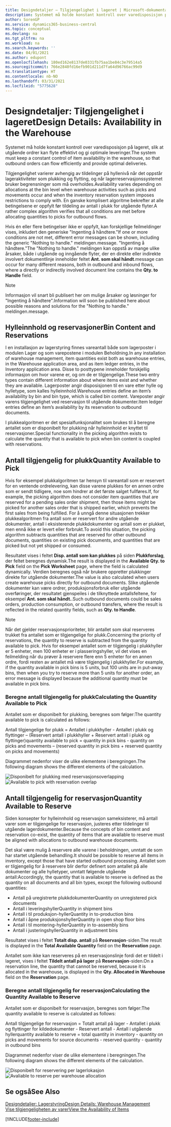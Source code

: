 ```yaml
---
title: Designdetaljer – Tilgjengelighet i lageret | Microsoft-dokumentasjon
description: Systemet må holde konstant kontroll over varedisposisjon på lageret, slik at utgående ordrer kan flyte effektivt og gi optimale leveringer.
author: SorenGP
ms.service: dynamics365-business-central
ms.topic: conceptual
ms.devlang: na
ms.tgt_pltfrm: na
ms.workload: na
ms.search.keywords: ''
ms.date: 04/01/2021
ms.author: edupont
ms.openlocfilehash: 180ed162e8137de0331fb75aa1be84c3e79514a5
ms.sourcegitcommit: 766e2840fd16efb901d211d7fa64d96766ac99d9
ms.translationtype: HT
ms.contentlocale: nb-NO
ms.lasthandoff: 03/31/2021
ms.locfileid: "5775628"
---
```

# <a name="design-details-availability-in-the-warehouse"></a><span data-ttu-id="57999-103">Designdetaljer: Tilgjengelighet i lageret</span><span class="sxs-lookup"><span data-stu-id="57999-103">Design Details: Availability in the Warehouse</span></span>
<span data-ttu-id="57999-104">Systemet må holde konstant kontroll over varedisposisjon på lageret, slik at utgående ordrer kan flyte effektivt og gi optimale leveringer.</span><span class="sxs-lookup"><span data-stu-id="57999-104">The system must keep a constant control of item availability in the warehouse, so that outbound orders can flow efficiently and provide optimal deliveries.</span></span>  

<span data-ttu-id="57999-105">Tilgjengelighet varierer avhengig av tildelinger på hyllenivå når det oppstår lageraktiviteter som plukking og flytting, og når lagerreservasjonssystemet bruker begrensninger som må overholdes.</span><span class="sxs-lookup"><span data-stu-id="57999-105">Availability varies depending on allocations at the bin level when warehouse activities such as picks and movements occur and when the inventory reservation system imposes restrictions to comply with.</span></span> <span data-ttu-id="57999-106">En ganske komplisert algoritme bekrefter at alle betingelsene er oppfylt før tildeling av antall i plukk for utgående flyter.</span><span class="sxs-lookup"><span data-stu-id="57999-106">A rather complex algorithm verifies that all conditions are met before allocating quantities to picks for outbound flows.</span></span>

<span data-ttu-id="57999-107">Hvis én eller flere betingelser ikke er oppfylt, kan forskjellige feilmeldinger vises, inkludert den generiske "Ingenting å håndtere."</span><span class="sxs-lookup"><span data-stu-id="57999-107">If one or more conditions are not met, different error messages can be shown, including the generic "Nothing to handle."</span></span> <span data-ttu-id="57999-108">meldingen.</span><span class="sxs-lookup"><span data-stu-id="57999-108">message.</span></span> <span data-ttu-id="57999-109">"Ingenting å håndtere."</span><span class="sxs-lookup"><span data-stu-id="57999-109">The "Nothing to handle."</span></span> <span data-ttu-id="57999-110">meldingen kan oppstå av mange ulike årsaker, både i utgående og inngående flyter, der en direkte eller indirekte involvert dokumentlinje inneholder feltet **Ant. som skal håndt**.</span><span class="sxs-lookup"><span data-stu-id="57999-110">message can occur for many different reasons, both in outbound and inbound flows, where a directly or indirectly involved document line contains the **Qty. to Handle** field.</span></span>

> [!NOTE]
> <span data-ttu-id="57999-111">Informasjon vil snart bli publisert her om mulige årsaker og løsninger for "Ingenting å håndtere".</span><span class="sxs-lookup"><span data-stu-id="57999-111">Information will soon be published here about possible reasons and solutions for the "Nothing to handle."</span></span> <span data-ttu-id="57999-112">meldingen.</span><span class="sxs-lookup"><span data-stu-id="57999-112">message.</span></span>

## <a name="bin-content-and-reservations"></a><span data-ttu-id="57999-113">Hylleinnhold og reservasjoner</span><span class="sxs-lookup"><span data-stu-id="57999-113">Bin Content and Reservations</span></span>  
 <span data-ttu-id="57999-114">I en installasjon av lagerstyring finnes vareantall både som lagerposter i modulen Lager og som varepostene i modulen Beholdning.</span><span class="sxs-lookup"><span data-stu-id="57999-114">In any installation of warehouse management, item quantities exist both as warehouse entries, in the Warehouse application area, and as item ledger entries, in the Inventory application area.</span></span> <span data-ttu-id="57999-115">Disse to posttypene inneholder forskjellig informasjon om hvor varene er, og om de er tilgjengelige.</span><span class="sxs-lookup"><span data-stu-id="57999-115">These two entry types contain different information about where items exist and whether they are available.</span></span> <span data-ttu-id="57999-116">Lagerposter angir disposisjonen til en vare etter hylle og hylletype, som kalles hylleinnhold.</span><span class="sxs-lookup"><span data-stu-id="57999-116">Warehouse entries define an item’s availability by bin and bin type, which is called bin content.</span></span> <span data-ttu-id="57999-117">Vareposter angir varens tilgjengelighet ved reservasjon til utgående dokumenter.</span><span class="sxs-lookup"><span data-stu-id="57999-117">Item ledger entries define an item’s availability by its reservation to outbound documents.</span></span>  

 <span data-ttu-id="57999-118">I plukkealgoritmen er det spesialfunksjonalitet som brukes til å beregne antallet som er disponibelt for plukking når hylleinnhold er knyttet til reservasjoner.</span><span class="sxs-lookup"><span data-stu-id="57999-118">Special functionality in the picking algorithm exists to calculate the quantity that is available to pick when bin content is coupled with reservations.</span></span>  

## <a name="quantity-available-to-pick"></a><span data-ttu-id="57999-119">Antall tilgjengelig for plukk</span><span class="sxs-lookup"><span data-stu-id="57999-119">Quantity Available to Pick</span></span>  
 <span data-ttu-id="57999-120">Hvis for eksempel plukkalgoritmen tar hensyn til vareantall som er reservert for en ventende ordrelevering, kan disse varene plukkes for en annen ordre som er sendt tidligere, noe som hindrer at det første salget fullføres.</span><span class="sxs-lookup"><span data-stu-id="57999-120">If, for example, the picking algorithm does not consider item quantities that are reserved for a pending sales order shipment, then those items might be picked for another sales order that is shipped earlier, which prevents the first sales from being fulfilled.</span></span> <span data-ttu-id="57999-121">For å unngå denne situasjonen trekker plukkealgoritmen fra antall som er reservert for andre utgående dokumenter, antall i eksisterende plukkdokumenter og antall som er plukket, men ennå ikke er levert eller forbrukt.</span><span class="sxs-lookup"><span data-stu-id="57999-121">To avoid this situation, the picking algorithm subtracts quantities that are reserved for other outbound documents, quantities on existing pick documents, and quantities that are picked but not yet shipped or consumed.</span></span>  

 <span data-ttu-id="57999-122">Resultatet vises i feltet **Disp. antall som kan plukkes** på siden **Plukkforslag**, der feltet beregnes dynamisk.</span><span class="sxs-lookup"><span data-stu-id="57999-122">The result is displayed in the **Available Qty. to Pick** field on the **Pick Worksheet** page, where the field is calculated dynamically.</span></span> <span data-ttu-id="57999-123">Verdien beregnes også når brukere oppretter plukkinger direkte for utgående dokumenter.</span><span class="sxs-lookup"><span data-stu-id="57999-123">The value is also calculated when users create warehouse picks directly for outbound documents.</span></span> <span data-ttu-id="57999-124">Slike utgående dokumenter kan være ordrer, produksjonsforbruk eller utgående overføringer, der resultatet gjenspeiles i de tilknyttede antallsfeltene, for eksempel **Ant. som skal håndt.**.</span><span class="sxs-lookup"><span data-stu-id="57999-124">Such outbound documents could be sales orders, production consumption, or outbound transfers, where the result is reflected in the related quantity fields, such as **Qty. to Handle**.</span></span>  

> [!NOTE]  
>  <span data-ttu-id="57999-125">Når det gjelder reservasjonsprioriteter, blir antallet som skal reserveres trukket fra antallet som er tilgjengelige for plukk.</span><span class="sxs-lookup"><span data-stu-id="57999-125">Concerning the priority of reservations, the quantity to reserve is subtracted from the quantity available to pick.</span></span> <span data-ttu-id="57999-126">Hvis for eksempel antallet som er tilgjengelig i plukkhyller er 5 enheter, men 100 enheter er i plasseringshyller, vil det vises en feilmelding når du prøver å reservere flere enn 5 enheter for en annen ordre, fordi resten av antallet må være tilgjengelig i plukkhyller.</span><span class="sxs-lookup"><span data-stu-id="57999-126">For example, if the quantity available in pick bins is 5 units, but 100 units are in put-away bins, then when you try to reserve more than 5 units for another order, an error message is displayed because the additional quantity must be available in pick bins.</span></span>  

### <a name="calculating-the-quantity-available-to-pick"></a><span data-ttu-id="57999-127">Beregne antall tilgjengelig for plukk</span><span class="sxs-lookup"><span data-stu-id="57999-127">Calculating the Quantity Available to Pick</span></span>  
 <span data-ttu-id="57999-128">Antallet som er disponibelt for plukking, beregnes som følger:</span><span class="sxs-lookup"><span data-stu-id="57999-128">The quantity available to pick is calculated as follows:</span></span>  

 <span data-ttu-id="57999-129">Antall tilgjengelige for plukk = Antallet i plukkhyller - Antallet i plukk og flyttinger – (Reservert antall i plukkhyller + Reservert antall i plukk og flyttinger)</span><span class="sxs-lookup"><span data-stu-id="57999-129">quantity available to pick = quantity in pick bins - quantity on picks and movements – (reserved quantity in pick bins + reserved quantity on picks and movements)</span></span>  

 <span data-ttu-id="57999-130">Diagrammet nedenfor viser de ulike elementene i beregningen.</span><span class="sxs-lookup"><span data-stu-id="57999-130">The following diagram shows the different elements of the calculation.</span></span>  

 <span data-ttu-id="57999-131">![Disponibelt for plukking med reservasjonsoverlapping](media/design_details_warehouse_management_availability_2.png "Disponibelt for plukking med reservasjonsoverlapping")</span><span class="sxs-lookup"><span data-stu-id="57999-131">![Available to pick with reservation overlap](media/design_details_warehouse_management_availability_2.png "Available to pick with reservation overlap")</span></span>  

## <a name="quantity-available-to-reserve"></a><span data-ttu-id="57999-132">Antall tilgjengelig for reservasjon</span><span class="sxs-lookup"><span data-stu-id="57999-132">Quantity Available to Reserve</span></span>  
 <span data-ttu-id="57999-133">Siden konsepter for hylleinnhold og reservasjon sameksisterer, må antall varer som er tilgjengelige for reservasjon, justeres etter tildelinger til utgående lagerdokumenter.</span><span class="sxs-lookup"><span data-stu-id="57999-133">Because the concepts of bin content and reservation co-exist, the quantity of items that are available to reserve must be aligned with allocations to outbound warehouse documents.</span></span>  

 <span data-ttu-id="57999-134">Det skal være mulig å reservere alle varene i beholdningen, unntatt de som har startet utgående behandling.</span><span class="sxs-lookup"><span data-stu-id="57999-134">It should be possible to reserve all items in inventory, except those that have started outbound processing.</span></span> <span data-ttu-id="57999-135">Antallet som er tilgjengelig for å reservere blir derfor definert som antallet på alle dokumenter og alle hylletyper, unntatt følgende utgående antall:</span><span class="sxs-lookup"><span data-stu-id="57999-135">Accordingly, the quantity that is available to reserve is defined as the quantity on all documents and all bin types, except the following outbound quantities:</span></span>  

-   <span data-ttu-id="57999-136">Antall på uregistrerte plukkdokumenter</span><span class="sxs-lookup"><span data-stu-id="57999-136">Quantity on unregistered pick documents</span></span>  
-   <span data-ttu-id="57999-137">Antall i leveringshyller</span><span class="sxs-lookup"><span data-stu-id="57999-137">Quantity in shipment bins</span></span>  
-   <span data-ttu-id="57999-138">Antall i til produksjon-hyller</span><span class="sxs-lookup"><span data-stu-id="57999-138">Quantity in to-production bins</span></span>  
-   <span data-ttu-id="57999-139">Antall i åpne produksjonshyller</span><span class="sxs-lookup"><span data-stu-id="57999-139">Quantity in open shop floor bins</span></span>  
-   <span data-ttu-id="57999-140">Antall i til montering-hyller</span><span class="sxs-lookup"><span data-stu-id="57999-140">Quantity in to-assembly bins</span></span>  
-   <span data-ttu-id="57999-141">Antall i justeringshyller</span><span class="sxs-lookup"><span data-stu-id="57999-141">Quantity in adjustment bins</span></span>  

 <span data-ttu-id="57999-142">Resultatet vises i feltet **Totalt disp. antall** på **Reservasjon**-siden.</span><span class="sxs-lookup"><span data-stu-id="57999-142">The result is displayed in the **Total Available Quantity** field on the **Reservation** page.</span></span>  

 <span data-ttu-id="57999-143">Antallet som ikke kan reserveres på en reservasjonslinje fordi det er tildelt i lageret, vises i feltet **Tildelt antall på lager** på **Reservasjon**-siden.</span><span class="sxs-lookup"><span data-stu-id="57999-143">On a reservation line, the quantity that cannot be reserved, because it is allocated in the warehouse, is displayed in the **Qty. Allocated in Warehouse** field on the **Reservation** page.</span></span>  

### <a name="calculating-the-quantity-available-to-reserve"></a><span data-ttu-id="57999-144">Beregne antall tilgjengelig for reservasjon</span><span class="sxs-lookup"><span data-stu-id="57999-144">Calculating the Quantity Available to Reserve</span></span>  
 <span data-ttu-id="57999-145">Antallet som er disponibelt for reservasjon, beregnes som følger:</span><span class="sxs-lookup"><span data-stu-id="57999-145">The quantity available to reserve is calculated as follows:</span></span>  

 <span data-ttu-id="57999-146">Antall tilgjengelige for reservasjon = Totalt antall på lager - Antallet i plukk og flyttinger for kildedokumenter - Reservert antall - Antall i utgående hyller</span><span class="sxs-lookup"><span data-stu-id="57999-146">quantity available to reserve = total quantity in inventory - quantity on picks and movements for source documents - reserved quantity - quantity in outbound bins</span></span>  

 <span data-ttu-id="57999-147">Diagrammet nedenfor viser de ulike elementene i beregningen.</span><span class="sxs-lookup"><span data-stu-id="57999-147">The following diagram shows the different elements of the calculation.</span></span>  

 <span data-ttu-id="57999-148">![Disponibelt for reservering per lagerlokasjon](media/design_details_warehouse_management_availability_3.png "Disponibelt for reservering per lagerlokasjon")</span><span class="sxs-lookup"><span data-stu-id="57999-148">![Avaliable to reserve per warehouse allocation](media/design_details_warehouse_management_availability_3.png "Avaliable to reserve per warehouse allocation")</span></span>  

## <a name="see-also"></a><span data-ttu-id="57999-149">Se også</span><span class="sxs-lookup"><span data-stu-id="57999-149">See Also</span></span>  
 [<span data-ttu-id="57999-150">Designdetaljer: Lagerstyring</span><span class="sxs-lookup"><span data-stu-id="57999-150">Design Details: Warehouse Management</span></span>](design-details-warehouse-management.md)  
 [<span data-ttu-id="57999-151">Vise tilgjengeligheten av varer</span><span class="sxs-lookup"><span data-stu-id="57999-151">View the Availability of Items</span></span>](inventory-how-availability-overview.md)


[!INCLUDE[footer-include](includes/footer-banner.md)]